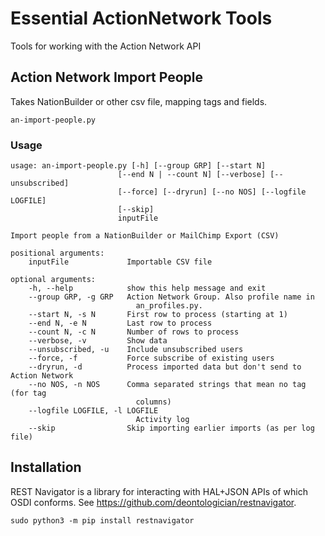 
# Essential ActionNetwork Tools

Tools for working with the Action Network API

## Action Network Import People

Takes NationBuilder or other csv file, mapping tags and fields.

    an-import-people.py

### Usage

    usage: an-import-people.py [-h] [--group GRP] [--start N]
                            [--end N | --count N] [--verbose] [--unsubscribed]
                            [--force] [--dryrun] [--no NOS] [--logfile LOGFILE]
                            [--skip]
                            inputFile

    Import people from a NationBuilder or MailChimp Export (CSV)

    positional arguments:
        inputFile             Importable CSV file

    optional arguments:
        -h, --help            show this help message and exit
        --group GRP, -g GRP   Action Network Group. Also profile name in
                                an_profiles.py.
        --start N, -s N       First row to process (starting at 1)
        --end N, -e N         Last row to process
        --count N, -c N       Number of rows to process
        --verbose, -v         Show data
        --unsubscribed, -u    Include unsubscribed users
        --force, -f           Force subscribe of existing users
        --dryrun, -d          Process imported data but don't send to Action Network
        --no NOS, -n NOS      Comma separated strings that mean no tag (for tag
                                columns)
        --logfile LOGFILE, -l LOGFILE
                                Activity log
        --skip                Skip importing earlier imports (as per log file)

  
## Installation

REST Navigator is a library for interacting with HAL+JSON APIs of which OSDI conforms. See https://github.com/deontologician/restnavigator.

    sudo python3 -m pip install restnavigator 

